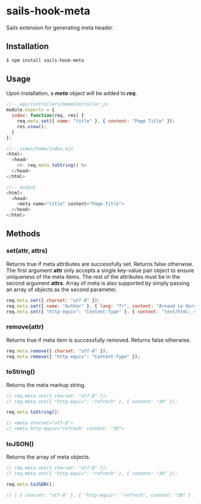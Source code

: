 # sails-hook-meta

Sails extension for generating meta header.

## Installation

```sh
$ npm install sails-hook-meta
```

## Usage

Upon installation, a **_meta_** object will be added to **_req_**.

```javascript
//-- api/controllers/HomeController.js
module.exports = {
  index: function(req, res) {
    req.meta.set({ name: "title" }, { content: "Page Title" });
    res.view();
  }
};

//-- views/home/index.ejs
<html>
  <head>
    <%- req.meta.toString() %>
  </head>
</html>

//-- output
<html>
  <head>
    <meta name="title" content="Page Title">
  </head>
</html>
```

## Methods

### set(attr, attrs)

Returns true if meta attributes are successfully set. Returns false otherwise. The first argument **attr** only accepts a single key-value pair object to ensure uniqueness of the meta items.
The rest of the attributes must be in the second argument **attrs**. Array of meta is also supported by simply passing an array of objects as the second parameter.

```javascript
req.meta.set({ charset: "utf-8" });
req.meta.set({ name: "Author" }, { lang: "fr", content: "Arnaud Le Hors" });
req.meta.set({ "http-equiv": "Content-Type" }, { content: "text/html; charset=utf-8" });
```

### remove(attr)

Returns true if meta item is successfully removed. Returns false otherwise.

```javascript
req.meta.remove({ charset: "utf-8" });
req.meta.remove({ "http-equiv": "Content-Type" });
```

### toString()

Returns the meta markup string.

```javascript
// req.meta.set({ charset: "utf-8" });
// req.meta.set({ "http-equiv": "refresh" }, { content: "30" });

req.meta.toString();

// <meta charset="utf-8">
// <meta http-equiv="refresh" content: "30">
```

### toJSON()

Returns the array of meta objects.

```javascript
// req.meta.set({ charset: "utf-8" });
// req.meta.set({ "http-equiv": "refresh" }, { content: "30" });

req.meta.toJSON();

// [ { charset: "utf-8" }, { "http-equiv": "refresh", content: "30" } ]
```
